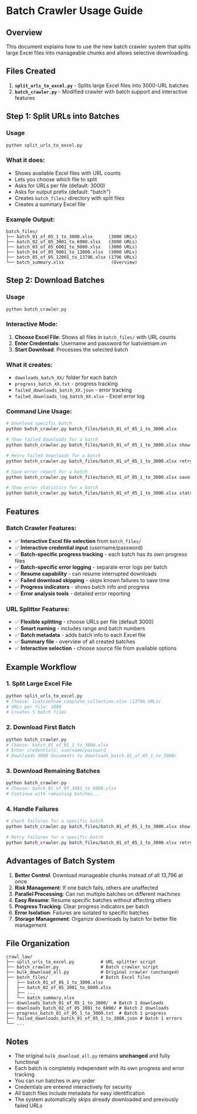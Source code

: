 # Batch Crawler Usage Guide

## Overview
This document explains how to use the new batch crawler system that splits large Excel files into manageable chunks and allows selective downloading.

## Files Created
1. **`split_urls_to_excel.py`** - Splits large Excel files into 3000-URL batches
2. **`batch_crawler.py`** - Modified crawler with batch support and interactive features

## Step 1: Split URLs into Batches

### Usage
```bash
python split_urls_to_excel.py
```

### What it does:
- Shows available Excel files with URL counts
- Lets you choose which file to split
- Asks for URLs per file (default: 3000)
- Asks for output prefix (default: "batch")
- Creates `batch_files/` directory with split files
- Creates a summary Excel file

### Example Output:
```
batch_files/
├── batch_01_of_05_1_to_3000.xlsx      (3000 URLs)
├── batch_02_of_05_3001_to_6000.xlsx   (3000 URLs)
├── batch_03_of_05_6001_to_9000.xlsx   (3000 URLs)
├── batch_04_of_05_9001_to_12000.xlsx  (3000 URLs)
├── batch_05_of_05_12001_to_13796.xlsx (1796 URLs)
└── batch_summary.xlsx                  (Overview)
```

## Step 2: Download Batches

### Usage
```bash
python batch_crawler.py
```

### Interactive Mode:
1. **Choose Excel File**: Shows all files in `batch_files/` with URL counts
2. **Enter Credentials**: Username and password for luatvietnam.vn
3. **Start Download**: Processes the selected batch

### What it creates:
- `downloads_batch_XX/` folder for each batch
- `progress_batch_XX.txt` - progress tracking
- `failed_downloads_batch_XX.json` - error tracking
- `failed_downloads_log_batch_XX.xlsx` - Excel error log

### Command Line Usage:
```bash
# Download specific batch
python batch_crawler.py batch_files/batch_01_of_05_1_to_3000.xlsx

# Show failed downloads for a batch
python batch_crawler.py batch_files/batch_01_of_05_1_to_3000.xlsx show-failed

# Retry failed downloads for a batch
python batch_crawler.py batch_files/batch_01_of_05_1_to_3000.xlsx retry-failed

# Save error report for a batch
python batch_crawler.py batch_files/batch_01_of_05_1_to_3000.xlsx save-report

# Show error statistics for a batch
python batch_crawler.py batch_files/batch_01_of_05_1_to_3000.xlsx stats
```

## Features

### Batch Crawler Features:
- ✅ **Interactive Excel file selection** from `batch_files/`
- ✅ **Interactive credential input** (username/password)
- ✅ **Batch-specific progress tracking** - each batch has its own progress files
- ✅ **Batch-specific error logging** - separate error logs per batch
- ✅ **Resume capability** - can resume interrupted downloads
- ✅ **Failed download skipping** - skips known failures to save time
- ✅ **Progress indicators** - shows batch info and progress
- ✅ **Error analysis tools** - detailed error reporting

### URL Splitter Features:
- ✅ **Flexible splitting** - choose URLs per file (default 3000)
- ✅ **Smart naming** - includes range and batch numbers
- ✅ **Batch metadata** - adds batch info to each Excel file
- ✅ **Summary file** - overview of all created batches
- ✅ **Interactive selection** - choose source file from available options

## Example Workflow

### 1. Split Large Excel File
```bash
python split_urls_to_excel.py
# Choose: luatvietnam_complete_collection.xlsx (13796 URLs)
# URLs per file: 3000
# Creates 5 batch files
```

### 2. Download First Batch
```bash
python batch_crawler.py
# Choose: batch_01_of_05_1_to_3000.xlsx
# Enter credentials: username/password
# Downloads 3000 documents to downloads_batch_01_of_05_1_to_3000/
```

### 3. Download Remaining Batches
```bash
python batch_crawler.py
# Choose: batch_02_of_05_3001_to_6000.xlsx
# Continue with remaining batches...
```

### 4. Handle Failures
```bash
# Check failures for a specific batch
python batch_crawler.py batch_files/batch_01_of_05_1_to_3000.xlsx show-failed

# Retry failures for a specific batch
python batch_crawler.py batch_files/batch_01_of_05_1_to_3000.xlsx retry-failed
```

## Advantages of Batch System

1. **Better Control**: Download manageable chunks instead of all 13,796 at once
2. **Risk Management**: If one batch fails, others are unaffected
3. **Parallel Processing**: Can run multiple batches on different machines
4. **Easy Resume**: Resume specific batches without affecting others
5. **Progress Tracking**: Clear progress indicators per batch
6. **Error Isolation**: Failures are isolated to specific batches
7. **Storage Management**: Organize downloads by batch for better file management

## File Organization

```
crawl_law/
├── split_urls_to_excel.py          # URL splitter script
├── batch_crawler.py                # Batch crawler script
├── bulk_download_all.py            # Original crawler (unchanged)
├── batch_files/                    # Batch Excel files
│   ├── batch_01_of_05_1_to_3000.xlsx
│   ├── batch_02_of_05_3001_to_6000.xlsx
│   ├── ...
│   └── batch_summary.xlsx
├── downloads_batch_01_of_05_1_to_3000/  # Batch 1 downloads
├── downloads_batch_02_of_05_3001_to_6000/ # Batch 2 downloads
├── progress_batch_01_of_05_1_to_3000.txt  # Batch 1 progress
├── failed_downloads_batch_01_of_05_1_to_3000.json # Batch 1 errors
└── ...
```

## Notes

- The original `bulk_download_all.py` remains **unchanged** and fully functional
- Each batch is completely independent with its own progress and error tracking
- You can run batches in any order
- Credentials are entered interactively for security
- All batch files include metadata for easy identification
- The system automatically skips already downloaded and previously failed URLs

